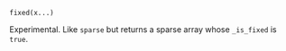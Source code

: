 ```
fixed(x...)
```

Experimental. Like `sparse` but returns a sparse array whose `_is_fixed` is `true`.
